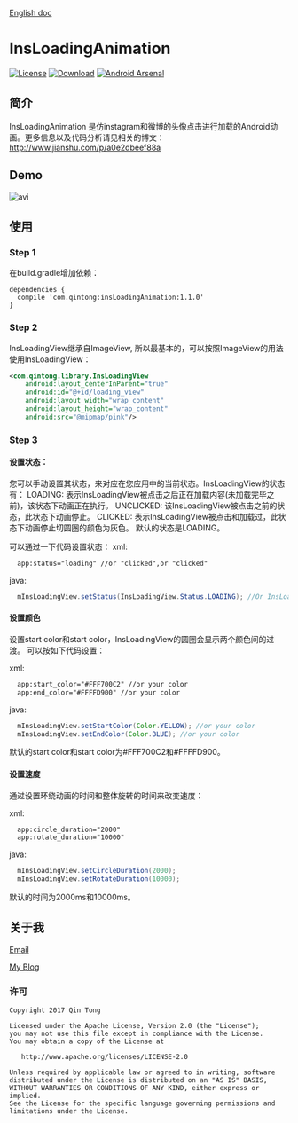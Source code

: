 [English doc](https://github.com/qintong91/InsLoadingAnimation/blob/master/README.md)<br/>
# InsLoadingAnimation
[![License](https://img.shields.io/badge/license-Apache%202-green.svg)](https://www.apache.org/licenses/LICENSE-2.0)
[![Download](https://api.bintray.com/packages/qintong000/maven/insLoadingAnimation/images/download.svg)](https://bintray.com/qintong000/maven/insLoadingAnimation/_latestVersion)
[![Android Arsenal](https://img.shields.io/badge/Android%20Arsenal-InsLoadingAnimation-red.svg?style=flat)](https://android-arsenal.com/details/1/5789)

## 简介
InsLoadingAnimation 是仿instagram和微博的头像点击进行加载的Android动画。更多信息以及代码分析请见相关的博文：http://www.jianshu.com/p/a0e2dbeef88a

## Demo
![avi](screenshots/demo.gif)

## 使用

### Step 1

在build.gradle增加依赖：

```
dependencies {
  compile 'com.qintong:insLoadingAnimation:1.1.0'
}
```

### Step 2

InsLoadingView继承自ImageView, 所以最基本的，可以按照ImageView的用法使用InsLoadingView：

```xml
<com.qintong.library.InsLoadingView
    android:layout_centerInParent="true"
    android:id="@+id/loading_view"
    android:layout_width="wrap_content"
    android:layout_height="wrap_content"
    android:src="@mipmap/pink"/>
```

### Step 3

#### 设置状态：
您可以手动设置其状态，来对应在您应用中的当前状态。InsLoadingView的状态有：
LOADING: 表示InsLoadingView被点击之后正在加载内容(未加载完毕之前)，该状态下动画正在执行。
UNCLICKED: 该InsLoadingView被点击之前的状态，此状态下动画停止。
CLICKED: 表示InsLoadingView被点击和加载过，此状态下动画停止切圆圈的颜色为灰色。
默认的状态是LOADING。

可以通过一下代码设置状态：
xml:
```xml
  app:status="loading" //or "clicked",or "clicked"
```

java:
```java
  mInsLoadingView.setStatus(InsLoadingView.Status.LOADING); //Or InsLoadingView.Status.CLICKED, InsLoadingView.Status.UNCLICKED
```

#### 设置颜色
设置start color和start color，InsLoadingView的圆圈会显示两个颜色间的过渡。
可以按如下代码设置：

xml:
```xml
  app:start_color="#FFF700C2" //or your color
  app:end_color="#FFFFD900" //or your color
```

java:
```java
  mInsLoadingView.setStartColor(Color.YELLOW); //or your color
  mInsLoadingView.setEndColor(Color.BLUE); //or your color
```
默认的start color和start color为#FFF700C2和#FFFFD900。

#### 设置速度
通过设置环绕动画的时间和整体旋转的时间来改变速度：

xml:
```xml
  app:circle_duration="2000"
  app:rotate_duration="10000"
```

java:
```java
  mInsLoadingView.setCircleDuration(2000);
  mInsLoadingView.setRotateDuration(10000);
```
默认的时间为2000ms和10000ms。

## 关于我

[Email](mailto:qintong5900@163.com)

[My Blog](http://www.jianshu.com/u/d2b8b611095d)

### 许可
```
Copyright 2017 Qin Tong

Licensed under the Apache License, Version 2.0 (the "License");
you may not use this file except in compliance with the License.
You may obtain a copy of the License at

   http://www.apache.org/licenses/LICENSE-2.0

Unless required by applicable law or agreed to in writing, software
distributed under the License is distributed on an "AS IS" BASIS,
WITHOUT WARRANTIES OR CONDITIONS OF ANY KIND, either express or implied.
See the License for the specific language governing permissions and
limitations under the License.
```
